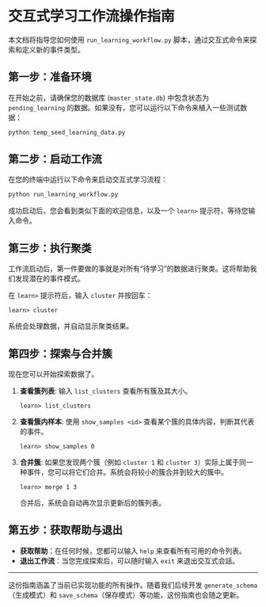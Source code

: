 # 交互式学习工作流操作指南

本文档将指导您如何使用 `run_learning_workflow.py` 脚本，通过交互式命令来探索和定义新的事件类型。

## 第一步：准备环境

在开始之前，请确保您的数据库 (`master_state.db`) 中包含状态为 `pending_learning` 的数据。如果没有，您可以运行以下命令来植入一些测试数据：

```bash
python temp_seed_learning_data.py
```

## 第二步：启动工作流

在您的终端中运行以下命令来启动交互式学习流程：

```bash
python run_learning_workflow.py
```

成功启动后，您会看到类似下面的欢迎信息，以及一个 `learn>` 提示符，等待您输入命令。

## 第三步：执行聚类

工作流启动后，第一件要做的事就是对所有“待学习”的数据进行聚类。这将帮助我们发现潜在的事件模式。

在 `learn>` 提示符后，输入 `cluster` 并按回车：

```
learn> cluster
```

系统会处理数据，并自动显示聚类结果。

## 第四步：探索与合并簇

现在您可以开始探索数据了。

1.  **查看簇列表**:
    输入 `list_clusters` 查看所有簇及其大小。

    ```
    learn> list_clusters
    ```

2.  **查看簇内样本**:
    使用 `show_samples <id>` 查看某个簇的具体内容，判断其代表的事件。

    ```
    learn> show_samples 0
    ```

3.  **合并簇**:
    如果您发现两个簇（例如 `cluster 1` 和 `cluster 3`）实际上属于同一种事件，您可以将它们合并。系统会将较小的簇合并到较大的簇中。

    ```
    learn> merge 1 3
    ```
    合并后，系统会自动再次显示更新后的簇列表。

## 第五步：获取帮助与退出

- **获取帮助**：在任何时候，您都可以输入 `help` 来查看所有可用的命令列表。
- **退出工作流**：当您完成探索后，可以随时输入 `exit` 来退出交互式会話。

---

这份指南涵盖了当前已实现功能的所有操作。随着我们后续开发 `generate_schema`（生成模式）和 `save_schema`（保存模式）等功能，这份指南也会随之更新。